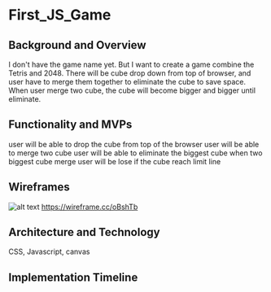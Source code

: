 # First_JS_Game
## Background and Overview 
I don't have the game name yet. But I want to create a game combine the Tetris and 2048. There will be cube drop down from top of browser, and user have to merge them together to eliminate the cube to save space. When user merge two cube, the cube will become bigger and bigger until eliminate.
## Functionality and MVPs 
user will be able to drop the cube from top of the browser
user will be able to merge two cube 
user will be able to eliminate the biggest cube when two biggest cube merge
user will be lose if the cube reach limit line
## Wireframes 
![alt text](https://wireframe.cc/oBshTb/to/img.png)
https://wireframe.cc/oBshTb
## Architecture and Technology 
CSS, Javascript, canvas
## Implementation Timeline 
